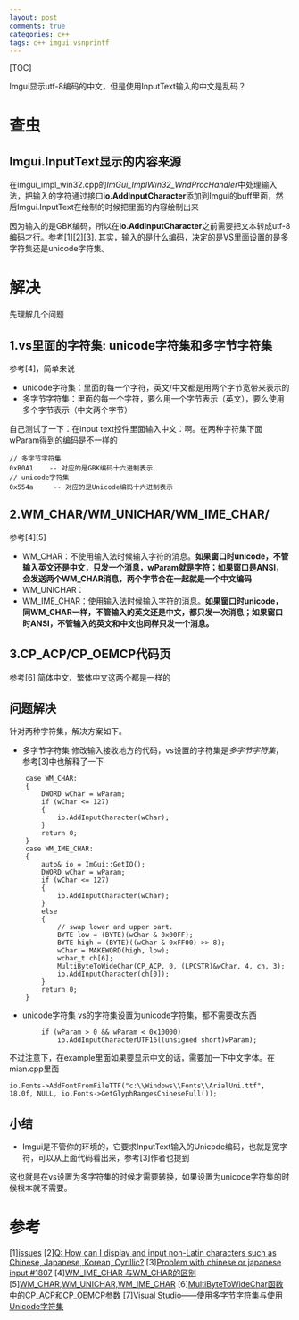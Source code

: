 ```yaml
---
layout: post
comments: true
categories: c++
tags: c++ imgui vsnprintf
---
```


[TOC]

Imgui显示utf-8编码的中文，但是使用InputText输入的中文是乱码？

# 查虫
## Imgui.InputText显示的内容来源
在imgui_impl_win32.cpp的*ImGui_ImplWin32_WndProcHandler*中处理输入法，把输入的字符通过接口**io.AddInputCharacter**添加到Imgui的buff里面，然后Imgui.InputText在绘制的时候把里面的内容绘制出来

因为输入的是GBK编码，所以在**io.AddInputCharacter**之前需要把文本转成utf-8编码才行。参考[1][2][3].
其实，输入的是什么编码，决定的是VS里面设置的是多字符集还是unicode字符集。

# 解决
先理解几个问题
## 1.vs里面的字符集: unicode字符集和多字节字符集
参考[4]，简单来说
* unicode字符集：里面的每一个字符，英文/中文都是用两个字节宽带来表示的
* 多字节字符集：里面的每一个字符，要么用一个字节表示（英文），要么使用多个字节表示（中文两个字节）

自己测试了一下：在input text控件里面输入中文：啊。在两种字符集下面wParam得到的编码是不一样的
```
// 多字节字符集
0xB0A1    -- 对应的是GBK编码十六进制表示
// unicode字符集
0x554a     -- 对应的是Unicode编码十六进制表示
```

## 2.WM_CHAR/WM_UNICHAR/WM_IME_CHAR/
参考[4][5]
* WM_CHAR：不使用输入法时候输入字符的消息。**如果窗口时unicode，不管输入英文还是中文，只发一个消息，wParam就是字符；如果窗口是ANSI，会发送两个WM_CHAR消息，两个字节合在一起就是一个中文编码**
* WM_UNICHAR：
* WM_IME_CHAR：使用输入法时候输入字符的消息。**如果窗口时unicode，同WM_CHAR一样，不管输入的英文还是中文，都只发一次消息；如果窗口时ANSI，不管输入的英文和中文也同样只发一个消息。**

## 3.CP_ACP/CP_OEMCP代码页
参考[6]
简体中文、繁体中文这两个都是一样的

## 问题解决
针对两种字符集，解决方案如下。
* 多字节字符集
修改输入接收地方的代码，vs设置的字符集是*多字节字符集*，参考[3]中也解释了一下
```
    case WM_CHAR:
    {
        DWORD wChar = wParam;
        if (wChar <= 127)
        {
            io.AddInputCharacter(wChar);
        }
        return 0;
    }
    case WM_IME_CHAR:
    {
        auto& io = ImGui::GetIO();
        DWORD wChar = wParam;
        if (wChar <= 127)
        {
            io.AddInputCharacter(wChar);
        }
        else
        {
            // swap lower and upper part.
            BYTE low = (BYTE)(wChar & 0x00FF);
            BYTE high = (BYTE)((wChar & 0xFF00) >> 8);
            wChar = MAKEWORD(high, low);
            wchar_t ch[6];
            MultiByteToWideChar(CP_ACP, 0, (LPCSTR)&wChar, 4, ch, 3);
            io.AddInputCharacter(ch[0]);
        }
        return 0;
    }
```

* unicode字符集
vs的字符集设置为unicode字符集，都不需要改东西
```
        if (wParam > 0 && wParam < 0x10000)
            io.AddInputCharacterUTF16((unsigned short)wParam);
```
不过注意下，在example里面如果要显示中文的话，需要加一下中文字体。在mian.cpp里面
```
io.Fonts->AddFontFromFileTTF("c:\\Windows\\Fonts\\ArialUni.ttf", 18.0f, NULL, io.Fonts->GetGlyphRangesChineseFull());
```

## 小结
* Imgui是不管你的环境的，它要求InputText输入的Unicode编码，也就是宽字符，可以从上面代码看出来，参考[3]作者也提到

这也就是在vs设置为多字符集的时候才需要转换，如果设置为unicode字符集的时候根本就不需要。

# 参考
[1][issues](https://github.com/ocornut/imgui/issues/471)
[2][Q: How can I display and input non-Latin characters such as Chinese, Japanese, Korean, Cyrillic?](https://github.com/ocornut/imgui/blob/master/docs/FAQ.md#q-how-can-i-display-and-input-non-latin-characters-such-as-chinese-japanese-korean-cyrillic)
[3][Problem with chinese or japanese input #1807](https://github.com/ocornut/imgui/issues/1807)
[4][WM_IME_CHAR 与WM_CHAR的区别](https://blog.csdn.net/shuilan0066/article/details/7679825)
[5][WM_CHAR,WM_UNICHAR,WM_IME_CHAR](https://blog.csdn.net/aaa000830/article/details/79585090)
[6][MultiByteToWideChar函数中的CP_ACP和CP_OEMCP参数](https://www.cnblogs.com/C-Sharp2/articles/3143634.html)
[7][Visual Studio——使用多字节字符集与使用Unicode字符集](https://blog.csdn.net/huashuolin001/article/details/95620424)